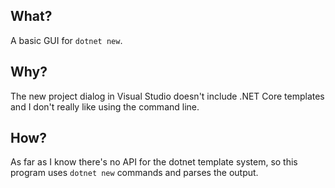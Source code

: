 ﻿## What?
A basic GUI for `dotnet new`.

## Why?
The new project dialog in Visual Studio doesn't include .NET Core templates and I don't really like using the command line.

## How?
As far as I know there's no API for the dotnet template system, so this program uses `dotnet new` commands and parses the output.
